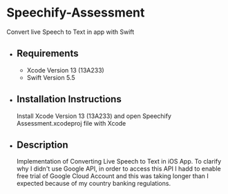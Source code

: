 # Speechify-Assessment
Convert live Speech to Text in app with Swift

- ## Requirements
  - Xcode Version 13 (13A233)
  - Swift Version 5.5
  
- ## Installation Instructions

  Install Xcode Version 13 (13A233) and open Speechify Assessment.xcodeproj file with Xcode

- ## Description

  Implementation of Converting Live Speech to Text in iOS App. To clarify why I didn't use Google API, in order to access this API I hadd to enable free trial of Google Cloud Account and this was taking longer than I expected because of my country banking regulations.
